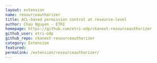 ```yaml
---
layout: extension
name: resourceauthorizer
title: ACL-based permission control at resource-level
author: Chau Nguyen - ETRI
homepage: https://github.com/etri-odp/ckanext-resourceauthorizer
github_user: etri-odp
github_repo: ckanext-resourceauthorizer
category: Extension
featured: 
permalink: /extension/resourceauthorizer/
---
```



<Error getting README>
